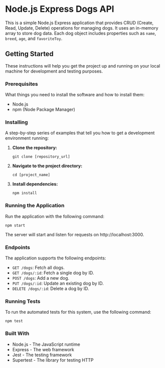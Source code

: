 # Node.js Express Dogs API

This is a simple Node.js Express application that provides CRUD (Create, Read, Update, Delete) operations for managing dogs. It uses an in-memory array to store dog data. Each dog object includes properties such as `name`, `breed`, `age`, and `favoriteToy`.

## Getting Started

These instructions will help you get the project up and running on your local machine for development and testing purposes.

### Prerequisites

What things you need to install the software and how to install them:

- Node.js
- npm (Node Package Manager)

### Installing

A step-by-step series of examples that tell you how to get a development environment running:

1. **Clone the repository:**
   ```
   git clone [repository_url]
   ```

2. **Navigate to the project directory:**
    ```
    cd [project_name]
    ```

3. **Install dependencies:**
    ```
    npm install
    ```

### Running the Application
Run the application with the following command:
```
npm start
```
The server will start and listen for requests on http://localhost:3000.

### Endpoints
The application supports the following endpoints:

- `GET /dogs`: Fetch all dogs.
- `GET /dogs/:id`: Fetch a single dog by ID.
- `POST /dogs`: Add a new dog.
- `PUT /dogs/:id`: Update an existing dog by ID.
- `DELETE /dogs/:id`: Delete a dog by ID.

### Running Tests
To run the automated tests for this system, use the following command:
```
npm test
```

### Built With
- Node.js - The JavaScript runtime
- Express - The web framework
- Jest - The testing framework
- Supertest - The library for testing HTTP